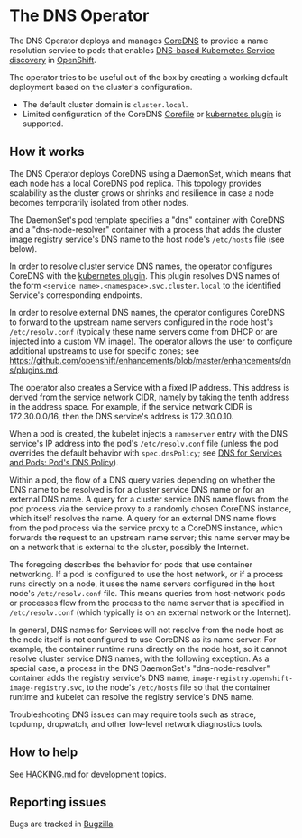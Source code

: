 # The DNS Operator

The DNS Operator deploys and manages [CoreDNS](https://coredns.io) to provide a name resolution service to pods that enables [DNS-based Kubernetes Service discovery](https://kubernetes.io/docs/concepts/services-networking/service/#dns) in [OpenShift](https://openshift.io).

The operator tries to be useful out of the box by creating a working default deployment based on the cluster's configuration.

* The default cluster domain is `cluster.local`.
* Limited configuration of the CoreDNS [Corefile](https://coredns.io/manual/toc/#configuration) or [kubernetes plugin](https://coredns.io/plugins/kubernetes/) is supported.

## How it works

The DNS Operator deploys CoreDNS using a DaemonSet, which means that each node has a local CoreDNS pod replica.  This topology provides scalability as the cluster grows or shrinks and resilience in case a node becomes temporarily isolated from other nodes.

The DaemonSet's pod template specifies a "dns" container with CoreDNS and a "dns-node-resolver" container with a process that adds the cluster image registry service's DNS name to the host node's `/etc/hosts` file (see below).

In order to resolve cluster service DNS names, the operator configures CoreDNS with the [kubernetes plugin](https://coredns.io/plugins/kubernetes/).  This plugin resolves DNS names of the form `<service name>.<namespace>.svc.cluster.local` to the identified Service's corresponding endpoints.

In order to resolve external DNS names, the operator configures CoreDNS to forward to the upstream name servers configured in the node host's `/etc/resolv.conf` (typically these name servers come from DHCP or are injected into a custom VM image).  The operator allows the user to configure additional upstreams to use for specific zones; see <https://github.com/openshift/enhancements/blob/master/enhancements/dns/plugins.md>.

The operator also creates a Service with a fixed IP address.  This address is derived from the service network CIDR, namely by taking the tenth address in the address space.  For example, if the service network CIDR is 172.30.0.0/16, then the DNS service's address is 172.30.0.10.

When a pod is created, the kubelet injects a `nameserver` entry with the DNS service's IP address into the pod's `/etc/resolv.conf` file (unless the pod overrides the default behavior with `spec.dnsPolicy`; see [DNS for Services and Pods: Pod's DNS Policy](https://kubernetes.io/docs/concepts/services-networking/dns-pod-service/#pod-s-dns-policy)).

Within a pod, the flow of a DNS query varies depending on whether the DNS name to be resolved is for a cluster service DNS name or for an external DNS name.  A query for a cluster service DNS name flows from the pod process via the service proxy to a randomly chosen CoreDNS instance, which itself resolves the name.  A query for an external DNS name flows from the pod process via the service proxy to a CoreDNS instance, which forwards the request to an upstream name server; this name server may be on a network that is external to the cluster, possibly the Internet.

The foregoing describes the behavior for pods that use container networking.  If a pod is configured to use the host network, or if a process runs directly on a node, it uses the name servers configured in the host node's `/etc/resolv.conf` file.  This means queries from host-network pods or processes flow from the process to the name server that is specified in `/etc/resolv.conf` (which typically is on an external network or the Internet).

In general, DNS names for Services will not resolve from the node host as the node itself is not configured to use CoreDNS as its name server.  For example, the container runtime runs directly on the node host, so it cannot resolve cluster service DNS names, with the following exception.  As a special case, a process in the DNS DaemonSet's "dns-node-resolver" container adds the registry service's DNS name, `image-registry.openshift-image-registry.svc`, to the node's `/etc/hosts` file so that the container runtime and kubelet can resolve the registry service's DNS name.

Troubleshooting DNS issues can may require tools such as strace, tcpdump, dropwatch, and other low-level network diagnostics tools.


## How to help

See [HACKING.md](HACKING.md) for development topics.

## Reporting issues

Bugs are tracked in [Bugzilla](https://bugzilla.redhat.com/enter_bug.cgi?product=OpenShift%20Container%20Platform&component=Networking&sub_component=DNS).
